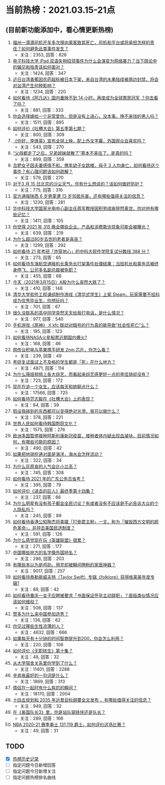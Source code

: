 # 当前热榜：2021.03.15-21点
## (目前新功能添加中，看心情更新热榜)
1. [福州一滴滴司机开车多次撞向乘客致其死亡，司机和平台或将承担怎样的责任？如何避免此类事件发生？](https://www.zhihu.com/question/449348056)
    * 关注：2353, 回答：826
2. [电子科技大学 iPad 双语失物招领事件为什么会演变为网络暴力？当下舆论中的偏见和指责该如何面对？](https://www.zhihu.com/question/449130931)
    * 关注：1424, 回答：347
3. [近日台湾香蕉因农药超标被日本下架，来自台湾的水果陆续被周边封禁，将会对台湾产生何种影响？](https://www.zhihu.com/question/449151355)
    * 关注：1234, 回答：220
4. [如何看待《阿凡达》国内重映不到 14 小时，再度成为全球票房冠军 ？你去看了吗？](https://www.zhihu.com/question/449012245)
    * 关注：881, 回答：333
5. [你会选择嫁给一个非常爱你，但是没有上进心，没本事，挣不来钱的男人吗？](https://www.zhihu.com/question/449260841)
    * 关注：1511, 回答：895
6. [如何评价《吐槽大会》第五季第七期？](https://www.zhihu.com/question/448350068)
    * 关注：800, 回答：309
7. [《你好，李焕英》宣布全球上映，配上外文字幕，外国观众会喜欢吗？](https://www.zhihu.com/question/447857337)
    * 关注：543, 回答：270
8. [“父母都走了之后，兄弟姐妹就散了”基本不来往了，是真的吗？](https://www.zhihu.com/question/368765655)
    * 关注：899, 回答：359
9. [合肥女子因夫妻感情不和，携年幼子女跳楼，母子 3 人均身亡，如何看待这个事件？有心理问题该如何疏解？](https://www.zhihu.com/question/449034785)
    * 关注：579, 回答：270
10. [对于3 月 15 日北京的沙尘天气，你有什么想说的？该如何做好防护？](https://www.zhihu.com/question/449403613)
    * 关注：775, 回答：316
11. [官方通报陕西 6 岁男童遭 13 岁邻居杀害，还有哪些值得关注的信息？](https://www.zhihu.com/question/449400739)
    * 关注：1230, 回答：281
12. [华中科技大学国家光电中心副主任周军教授因积劳成疾猝然离世，你对他有哪些记忆？](https://www.zhihu.com/question/449110878)
    * 关注：1411, 回答：105
13. [你觉得 2021 年 315 晚会哪些企业、产品和消费欺诈现象可能会被曝光？](https://www.zhihu.com/question/448587770)
    * 关注：639, 回答：219
14. [为什么超过80岁去世的老者是喜丧？](https://www.zhihu.com/question/358660586)
    * 关注：1299, 回答：292
15. [如何看待 21 年考研「炸穿地心」的中科大软件学院复试分数线 388 分？](https://www.zhihu.com/question/449255117)
    * 关注：273, 回答：65
16. [如何看待东海航空通报机长乘务长打架事件处理结果：当班机长和乘务员被终身停飞，公司多名副总裁被免职？](https://www.zhihu.com/question/449419093)
    * 关注：455, 回答：68
17. [今天（2021年3月15日）A股为什么突然大跌了？](https://www.zhihu.com/question/449445380)
    * 关注：410, 回答：148
18. [清华大学软件工程课组制作游戏《清华式学生》上架 Steam，玩家需要不挂科成为优秀毕业生，你想玩吗？](https://www.zhihu.com/question/449004788)
    * 关注：701, 回答：67
19. [很久没联系的高中同学突然天天给我打电话，是什么情况？](https://www.zhihu.com/question/312761456)
    * 关注：977, 回答：540
20. [手机游戏《原神》 X kfc 联动对暗号的行为真的能导致“社会性死亡”么？](https://www.zhihu.com/question/448362827)
    * 关注：195, 回答：123
21. [如何看待NASA火星船票近期国内爆火?](https://www.zhihu.com/question/449077624)
    * 关注：168, 回答：46
22. [网传台积电与苹果携手研发 2nm 芯片，你怎么看？](https://www.zhihu.com/question/448826238)
    * 关注：239, 回答：49
23. [考研复试面试上不及格的学生都是「死」在什么地方？](https://www.zhihu.com/question/281387925)
    * 关注：4871, 回答：114
24. [为什么薇娅频频上各大综艺，而看起来综艺感更好一点的李佳琦却没有 ?](https://www.zhihu.com/question/444761120)
    * 关注：723, 回答：172
25. [现在在追一个女生，应该每天和她聊点什么？](https://www.zhihu.com/question/369960957)
    * 关注：17566, 回答：725
26. [如何看待范志毅在《吐槽大会》上的表现？](https://www.zhihu.com/question/449429247)
    * 关注：84, 回答：39
27. [假设我碰到的东西都可以变得绝对光滑，我可以做什么？](https://www.zhihu.com/question/449145769)
    * 关注：378, 回答：221
28. [世界人民如何看待韩国剽窃文化？](https://www.zhihu.com/question/267791138)
    * 关注：1575, 回答：276
29. [欧洲多国暂停接种阿斯利康新冠疫苗，接种者体内疑出现血凝块，目前情况如何，有哪些可能的原因？](https://www.zhihu.com/question/448938427)
    * 关注：490, 回答：42
30. [如果把地球挖通对面是海洋，海水会怎样流动？](https://www.zhihu.com/question/302573278)
    * 关注：322, 回答：34
31. [为什么灰原哀的人气会比小兰高？](https://www.zhihu.com/question/382637152)
    * 关注：745, 回答：308
32. [如何看待 2021 年的广东公务员省考？](https://www.zhihu.com/question/449273189)
    * 关注：395, 回答：79
33. [如何评价《进击的巨人》最终季第十四集？](https://www.zhihu.com/question/449374959)
    * 关注：237, 回答：66
34. [为什么明星有没有孩子都会全民讨论？有或者没有不应该是不必告诉大众的个人隐私吗？](https://www.zhihu.com/question/449215640)
    * 关注：245, 回答：89
35. [如何看待香港公知陶杰将美媒「打倒君主制」一文，称为「摧毁西方文明的颜色革命」，并抨击美国民选制度？](https://www.zhihu.com/question/449337878)
    * 关注：591, 回答：126
36. [为什么感觉现在玩《英雄联盟》很累？](https://www.zhihu.com/question/447453640)
    * 关注：271, 回答：177
37. [中国哪些地方的名字像外国地名？](https://www.zhihu.com/question/387258929)
    * 关注：286, 回答：203
38. [有哪些本以为是鸡肋，用完却被瞬间圈粉的家居神器？](https://www.zhihu.com/question/359026960)
    * 关注：9017, 回答：257
39. [如何看待泰勒斯威夫特（Taylor Swift）专辑《folklore》获得格莱美年度专辑?](https://www.zhihu.com/question/449426341)
    * 关注：89, 回答：42
40. [如何看待重庆一女子应聘被要求「书面保证怀孕主动辞职」？面临类似情况应该如何维权？](https://www.zhihu.com/question/449401561)
    * 关注：508, 回答：137
41. [赞多为什么来中国参加选秀？](https://www.zhihu.com/question/446786435)
    * 关注：136, 回答：62
42. [你见过哪些生性凉薄的人？](https://www.zhihu.com/question/429319229)
    * 关注：4632, 回答：666
43. [如果每天有十分钟的时间智商提升到200，你会怎么利用？](https://www.zhihu.com/question/448982985)
    * 关注：220, 回答：106
44. [如何评价《无职转生》第十集？](https://www.zhihu.com/question/449264244)
    * 关注：48, 回答：32
45. [从大学宿舍关系里你学到了什么？](https://www.zhihu.com/question/307670950)
    * 关注：11401, 回答：2288
46. [辛弃疾最好的一句词是什么？](https://www.zhihu.com/question/47242721)
    * 关注：1869, 回答：313
47. [情侣在一起时有什么尴尬的瞬间？](https://www.zhihu.com/question/58489668)
    * 关注：18170, 回答：2004
48. [十四五规划和 2035 年远景目标纲要全文发布 ，有哪些值得关注的信息？](https://www.zhihu.com/question/449087077)
    * 关注：949, 回答：32
49. [在《美国队长3》里，你是站队钢铁侠还是队长？](https://www.zhihu.com/question/448883801)
    * 关注：289, 回答：166
50. [NBA 2020-21 赛季勇士 131:119 爵士，如何评价这场比赛？](https://www.zhihu.com/question/449392498)
    * 关注：49, 回答：31
## TODO
* [x] [热榜历史记录](hot_history/AllHot.md)
* [ ] 指定问题今日新增回答
* [ ] 指定问题今日新增关注
* [ ] 指定问题热榜排名曲线
